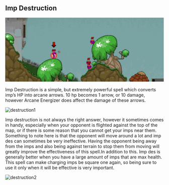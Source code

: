 ## Imp Destruction 

![imp6](https://raw.githubusercontent.com/1IlIl/wikidata/main/arcane/gifs/summonimps6.gif)

Imp Destruction is a simple, but extremely powerful spell which converts imp’s HP into arcane arrows. 10 hp becomes 1 arrow, or 10 damage, however Arcane Energizer does affect the damage of these arrows.

![destruction1](https://raw.githubusercontent.com/1IlIl/wikidata/main/arcane/gifs/impdes1.gif)

Imp destruction is not always the right answer, however it sometimes comes in handy, especially when your opponent is flighted against the top of the map, or if there is some reason that you cannot get your imps near them. Something to note here is that the opponent will move around a lot and imp des can sometimes be very ineffective. Having the opponent being away from the imps and also being against terrain to stop them from moving will greatly improve the effectiveness of this spell.In addition to this. Imp des is generally better when you have a large amount of imps that are max health. This spell can make charging imps be square one again, so being sure to use it only when it will be effective is very important.


![destruction2](https://raw.githubusercontent.com/1IlIl/wikidata/main/arcane/gifs/impdes2.gif)
